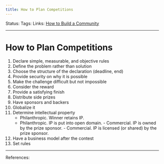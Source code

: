 ```yaml
---
title: How to Plan Competitions
---
```

Status:
Tags:
Links: [How to Build a Community](out/how-to-build-a-community.md)
___
# How to Plan Competitions
1. Declare simple, measurable, and objective rules
2. Define the problem rather than solution
3. Choose the structure of the declaration (deadline, end)
4. Provide security on why it is possible
5. Make the challenge difficult but not impossible
6. Consider the reward
7. Provide a satisfying finish
8. Distribute side prizes
9. Have sponsors and backers
10. Globalize it
11. Determine intellectual property
	- Philanthropic. Winner retains IP.
	- Philanthropic. IP is put into open domain.
	- Commercial. IP is owned by the prize sponsor.
	- Commercial. IP is licensed (or shared) by the prize sponsor.
12. Have a business model after the contest
13. Set rules
___
References: